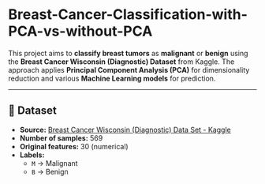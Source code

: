 # Breast-Cancer-Classification-with-PCA-vs-without-PCA
This project aims to **classify breast tumors** as **malignant** or **benign** using the **Breast Cancer Wisconsin (Diagnostic) Dataset** from Kaggle. The approach applies **Principal Component Analysis (PCA)** for dimensionality reduction and various **Machine Learning models** for prediction.

---

## 📂 Dataset

- **Source:** [Breast Cancer Wisconsin (Diagnostic) Data Set - Kaggle](https://www.kaggle.com/datasets/uciml/breast-cancer-wisconsin-data)  
- **Number of samples:** 569  
- **Original features:** 30 (numerical)  
- **Labels:**
  - `M` → Malignant
  - `B` → Benign
